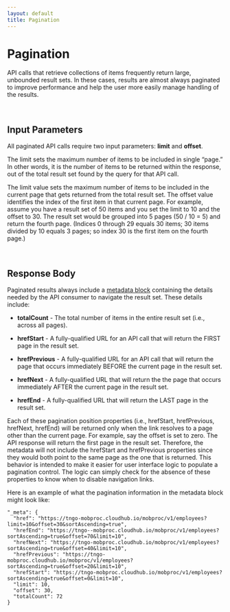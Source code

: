 ```yaml
---
layout: default
title: Pagination
---
```


# Pagination

API calls that retrieve collections of items frequently return large, unbounded result sets. In these cases, results are almost always paginated to improve performance and help the user more easily manage handling of the results.

<br />

## Input Parameters

All paginated API calls require two input parameters: **limit** and **offset**. 

The limit sets the maximum number of items to be included in single “page.” In other words, it is the number of items to be returned within the response, out of the total result set found by the query for that API call. 

The limit value sets the maximum number of items to be included in the current page that gets returned from the total result set. The offset value identifies the index of the first item in that current page. For example, assume you have a result set of 50 items and you set the limit to 10 and the offset to 30. The result set would be grouped into 5 pages (50 / 10 = 5) and return the fourth page. (Indices 0 through 29 equals 30 items; 30 items divided by 10 equals 3 pages; so index 30 is the first item on the fourth page.)

<br />

## Response Body

Paginated results always include a [metadata block]({{site.url}}concepts/metadata/) containing the details needed by the API consumer to navigate the result set. These details include: 

* **totalCount** - The total number of items in the entire result set (i.e., across all pages).

* **hrefStart** - A fully-qualified URL for an API call that will return the FIRST page in the result set.

* **hrefPrevious** - A fully-qualified URL for an API call that will return the page that occurs immediately BEFORE the current page in the result set.

* **hrefNext** - A fully-qualified URL that will return the the page that occurs immediately AFTER the current page in the result set.

* **hrefEnd** - A fully-qualified URL that will return the LAST page in the result set.

Each of these pagination position properties (i.e., hrefStart, hrefPrevious, hrefNext, hrefEnd) will be returned only when the link resolves to a page other than the current page. For example, say the offset is set to zero. The API response will return the first page in the result set. Therefore, the metadata will not include the hrefStart and hrefPrevious properties since they would both point to the same page as the one that is returned. This behavior is intended to make it easier for user interface logic to populate a pagination control. The logic can simply check for the absence of these properties to know when to disable navigation links.

Here is an example of what the pagination information in the metadata block might look like:

```
"_meta": {
  "href": "https://tngo-mobproc.cloudhub.io/mobproc/v1/employees?limit=10&offset=30&sortAscending=true",
  "hrefEnd": "https://tngo--mobproc.cloudhub.io/mobproc/v1/employees?sortAscending=true&offset=70&limit=10",
  "hrefNext": "https://tngo-mobproc.cloudhub.io/mobproc/v1/employees?sortAscending=true&offset=40&limit=10",
  "hrefPrevious": "https://tngo-mobproc.cloudhub.io/mobproc/v1/employees?sortAscending=true&offset=20&limit=10",
  "hrefStart": "https://tngo-mobproc.cloudhub.io/mobproc/v1/employees?sortAscending=true&offset=0&limit=10",
  "limit": 10,
  "offset": 30,
  "totalCount": 72
}
```

